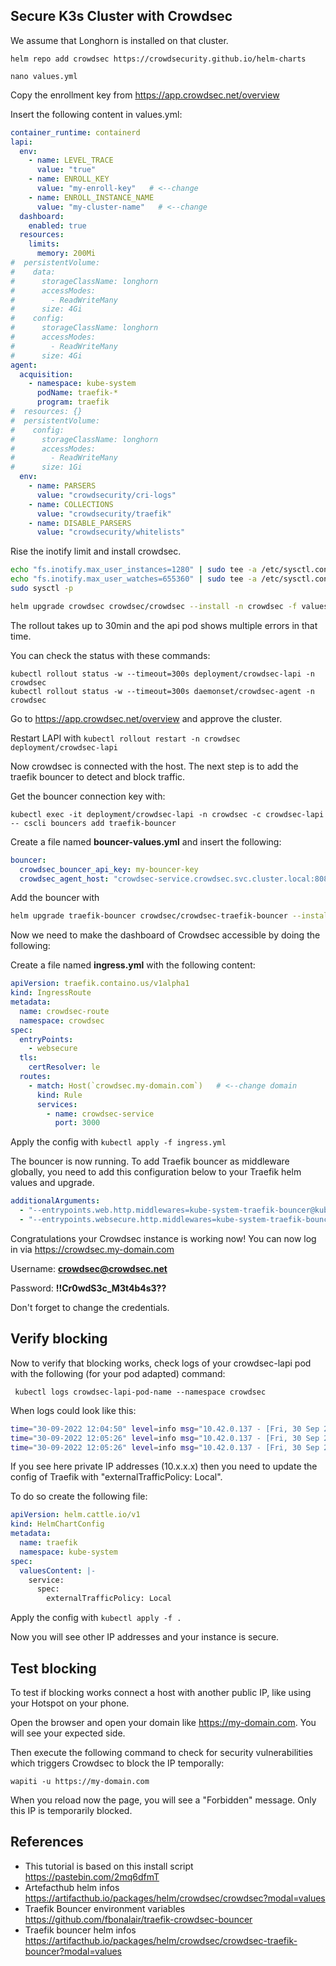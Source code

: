 
## Secure K3s Cluster with Crowdsec
We assume that Longhorn is installed on that cluster.

```
helm repo add crowdsec https://crowdsecurity.github.io/helm-charts

nano values.yml
```

Copy the enrollment key from https://app.crowdsec.net/overview

Insert the following content in values.yml:

```yaml
container_runtime: containerd
lapi:
  env:
    - name: LEVEL_TRACE
      value: "true"
    - name: ENROLL_KEY
      value: "my-enroll-key"   # <--change
    - name: ENROLL_INSTANCE_NAME
      value: "my-cluster-name"   # <--change
  dashboard:
    enabled: true
  resources:
    limits:
      memory: 200Mi
#  persistentVolume:
#    data:
#      storageClassName: longhorn
#      accessModes:
#        - ReadWriteMany
#      size: 4Gi
#    config:
#      storageClassName: longhorn
#      accessModes:
#        - ReadWriteMany
#      size: 4Gi
agent:
  acquisition:
    - namespace: kube-system
      podName: traefik-*
      program: traefik
#  resources: {}
#  persistentVolume:
#    config:
#      storageClassName: longhorn
#      accessModes:
#        - ReadWriteMany
#      size: 1Gi
  env:
    - name: PARSERS
      value: "crowdsecurity/cri-logs"
    - name: COLLECTIONS
      value: "crowdsecurity/traefik"
    - name: DISABLE_PARSERS
      value: "crowdsecurity/whitelists"
```

Rise the inotify limit and install crowdsec.
```bash
echo "fs.inotify.max_user_instances=1280" | sudo tee -a /etc/sysctl.conf
echo "fs.inotify.max_user_watches=655360" | sudo tee -a /etc/sysctl.conf
sudo sysctl -p

helm upgrade crowdsec crowdsec/crowdsec --install -n crowdsec -f values.yml --create-namespace
```

The rollout takes up to 30min and the api pod shows multiple errors in that time.

You can check the status with these commands:
```
kubectl rollout status -w --timeout=300s deployment/crowdsec-lapi -n crowdsec
kubectl rollout status -w --timeout=300s daemonset/crowdsec-agent -n crowdsec
```

Go to https://app.crowdsec.net/overview and approve the cluster.

Restart LAPI with ```kubectl rollout restart -n crowdsec deployment/crowdsec-lapi```

Now crowdsec is connected with the host. The next step is to add the traefik bouncer to detect and block traffic.

Get the bouncer connection key with:
```
kubectl exec -it deployment/crowdsec-lapi -n crowdsec -c crowdsec-lapi -- cscli bouncers add traefik-bouncer
```


Create a file named **bouncer-values.yml** and insert the following:
```yaml
bouncer:
  crowdsec_bouncer_api_key: my-bouncer-key
  crowdsec_agent_host: "crowdsec-service.crowdsec.svc.cluster.local:8080"
```

Add the bouncer with

```bash
helm upgrade traefik-bouncer crowdsec/crowdsec-traefik-bouncer --install -n kube-system -f bouncer-values.yml
```

Now we need to make the dashboard of Crowdsec accessible by doing the following:

Create a file named **ingress.yml** with the following content:

```yaml
apiVersion: traefik.containo.us/v1alpha1
kind: IngressRoute
metadata:
  name: crowdsec-route
  namespace: crowdsec
spec:
  entryPoints:
    - websecure
  tls:
    certResolver: le
  routes:
    - match: Host(`crowdsec.my-domain.com`)   # <--change domain
      kind: Rule
      services:
        - name: crowdsec-service
          port: 3000
```

Apply the config with ```kubectl apply -f ingress.yml```


The bouncer is now running. To add Traefik bouncer as middleware globally, you need to add this configuration below to your Traefik helm values and upgrade.

```yaml
additionalArguments:
  - "--entrypoints.web.http.middlewares=kube-system-traefik-bouncer@kubernetescrd"
  - "--entrypoints.websecure.http.middlewares=kube-system-traefik-bouncer@kubernetescrd"
```



Congratulations your Crowdsec instance is working now!
You can now log in via https://crowdsec.my-domain.com

Username: **crowdsec@crowdsec.net**

Password: **!!Cr0wdS3c_M3t4b4s3??**

Don't forget to change the credentials.

## Verify blocking

Now to verify that blocking works, check logs of your crowdsec-lapi pod with the following (for your pod adapted) command:

```
 kubectl logs crowdsec-lapi-pod-name --namespace crowdsec
```
When logs could look like this:


```bash
time="30-09-2022 12:04:50" level=info msg="10.42.0.137 - [Fri, 30 Sep 2022 12:04:50 UTC] \"GET /v1/decisions?type=ban&ip=10.42.0.1 HTTP/1.1 200 122.06386ms \"Go-http-client/1.1\" \""
time="30-09-2022 12:05:26" level=info msg="10.42.0.137 - [Fri, 30 Sep 2022 12:05:26 UTC] \"GET /v1/decisions?type=ban&ip=10.42.0.1 HTTP/1.1 200 98.097303ms \"Go-http-client/1.1\" \""
time="30-09-2022 12:05:26" level=info msg="10.42.0.137 - [Fri, 30 Sep 2022 12:05:26 UTC] \"GET /v1/decisions?type=ban&ip=10.42.0.1 HTTP/1.1 200 68.349596ms \"Go-http-client/1.1\" \""
```
If you see here private IP addresses (10.x.x.x) then you need to update the config of Traefik with "externalTrafficPolicy: Local".

To do so create the following file:

```yaml
apiVersion: helm.cattle.io/v1
kind: HelmChartConfig
metadata:
  name: traefik
  namespace: kube-system
spec:
  valuesContent: |-
    service:
      spec:
        externalTrafficPolicy: Local

```

Apply the config with ```kubectl apply -f .```

Now you will see other IP addresses and your instance is secure.

## Test blocking
To test if blocking works connect a host with another public IP, like using your Hotspot on your phone.

Open the browser and open your domain like https://my-domain.com. You will see your expected side.

Then execute the following command to check for security vulnerabilities which triggers Crowdsec to block the IP temporally:
```
wapiti -u https://my-domain.com
```

When you reload now the page, you will see a "Forbidden" message. Only this IP is temporarily blocked.

## References
* This tutorial is based on this install script https://pastebin.com/2mq6dfmT
* Artefacthub helm infos https://artifacthub.io/packages/helm/crowdsec/crowdsec?modal=values
* Traefik Bouncer environment variables https://github.com/fbonalair/traefik-crowdsec-bouncer
* Traefik bouncer helm infos https://artifacthub.io/packages/helm/crowdsec/crowdsec-traefik-bouncer?modal=values
